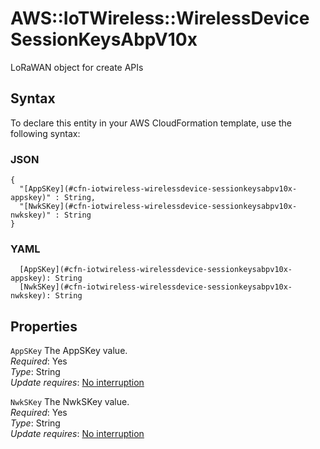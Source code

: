 # AWS::IoTWireless::WirelessDevice SessionKeysAbpV10x<a name="aws-properties-iotwireless-wirelessdevice-sessionkeysabpv10x"></a>

LoRaWAN object for create APIs

## Syntax<a name="aws-properties-iotwireless-wirelessdevice-sessionkeysabpv10x-syntax"></a>

To declare this entity in your AWS CloudFormation template, use the following syntax:

### JSON<a name="aws-properties-iotwireless-wirelessdevice-sessionkeysabpv10x-syntax.json"></a>

```
{
  "[AppSKey](#cfn-iotwireless-wirelessdevice-sessionkeysabpv10x-appskey)" : String,
  "[NwkSKey](#cfn-iotwireless-wirelessdevice-sessionkeysabpv10x-nwkskey)" : String
}
```

### YAML<a name="aws-properties-iotwireless-wirelessdevice-sessionkeysabpv10x-syntax.yaml"></a>

```
  [AppSKey](#cfn-iotwireless-wirelessdevice-sessionkeysabpv10x-appskey): String
  [NwkSKey](#cfn-iotwireless-wirelessdevice-sessionkeysabpv10x-nwkskey): String
```

## Properties<a name="aws-properties-iotwireless-wirelessdevice-sessionkeysabpv10x-properties"></a>

`AppSKey`  <a name="cfn-iotwireless-wirelessdevice-sessionkeysabpv10x-appskey"></a>
The AppSKey value\.  
*Required*: Yes  
*Type*: String  
*Update requires*: [No interruption](https://docs.aws.amazon.com/AWSCloudFormation/latest/UserGuide/using-cfn-updating-stacks-update-behaviors.html#update-no-interrupt)

`NwkSKey`  <a name="cfn-iotwireless-wirelessdevice-sessionkeysabpv10x-nwkskey"></a>
The NwkSKey value\.  
*Required*: Yes  
*Type*: String  
*Update requires*: [No interruption](https://docs.aws.amazon.com/AWSCloudFormation/latest/UserGuide/using-cfn-updating-stacks-update-behaviors.html#update-no-interrupt)